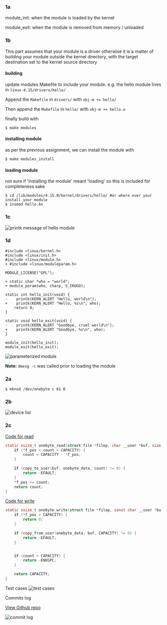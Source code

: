 ### 1a
module_init: when the module is loaded by the kernel

module_exit: when the module is removed from memory / unloaded

### 1b
This part assumes that your module is a driver otherwise it is a matter of building your module outside the kernel directory, with the target destination set to the kernel source directory
#### building
update modules Makefile to include your module. e.g. the hello module lives in `linux-4.15/drivers/hello/`

Append the `Makefile` in `drivers/` with `obj-m += hello/`

Then append the `Makefile` in `hello/` with `obj-m += hello.o`

finally build with
```shell
$ make modules
```

#### installing module
as per the previous assignment, we can install the module with
```shell
$ make modules_install
```

#### loading module
not sure if 'installing the module' meant 'loading' so this is included for completeness sake

```shell
$ cd /lib/modules/4.15.0/kernel/drivers/hello/ #or where ever your install your module
$ insmod hello.ko
```

### 1c
![printk message of hello module](https://i.imgur.com/UXn9lrf.png)
### 1d
```
#include <linux/kernel.h>
#include <linux/init.h>
#include <linux/module.h>
+ #include <linux/moduleparam.h>

MODULE_LICENSE("GPL");

+ static char *who = "world";
+ module_param(who, charp, S_IRUGO);

static int hello_init(void) {
-    printk(KERN_ALERT "Hello, world\n");
+    printk(KERN_ALERT "Hello, %s\n", who);
    return 0;
}

static void hello_exit(void) {
-    printk(KERN_ALERT "Goodbye, cruel world\n");
+    printk(KERN_ALERT "Goodbye, %s\n", who);
}

module_init(hello_init);
module_exit(hello_exit);
```
 ![parameterized module](https://i.imgur.com/0iaurdj.png)

 __Note:__ `dmesg -c` was called prior to loading the module

### 2a
```shell
$ mknod /dev/onebyte c 61 0
```

### 2b
![device list](https://i.imgur.com/3qexm4K.png)

### 2c
[Code for read](https://github.com/madsonic/dev-driver/blob/master/one.c#L42)
```c
static ssize_t onebyte_read(struct file *filep, char __user *buf, size_t count, loff_t *f_pos) {
    if (*f_pos + count > CAPACITY) {
        count = CAPACITY - *f_pos;
    }

    if (copy_to_user(buf, onebyte_data, count) != 0) {
        return -EFAULT;
    }
    *f_pos += count;
    return count;
}
```

[Code for write](https://github.com/madsonic/dev-driver/blob/master/one.c#L54)
```c
static ssize_t onebyte_write(struct file *filep, const char __user *buf, size_t count, loff_t *f_pos) {
    if (*f_pos > CAPACITY) {
        return 0;
    }

    if (copy_from_user(onebyte_data, buf, CAPACITY) != 0) {
        return -EFAULT;
    }


    if (count > CAPACITY) {
        return -ENOSPC;
    }

    return CAPACITY;
}
```

Test cases
![test cases](https://i.imgur.com/caYeesv.png)

Commits log

[View Github repo](https://github.com/madsonic/dev-driver/commits/master)

![commit log](https://i.imgur.com/EL1IKf6.png)
